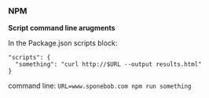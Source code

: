 ### NPM

**Script command line arugments**

In the Package.json scripts block:
```
"scripts": {
  "something": "curl http://$URL --output results.html"
}
```

command line:
`URL=www.sponebob.com npm run something`
